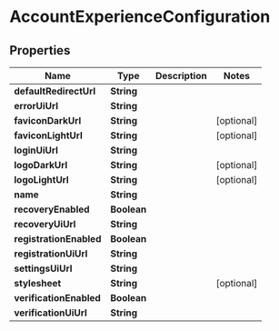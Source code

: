 

# AccountExperienceConfiguration


## Properties

| Name | Type | Description | Notes |
|------------ | ------------- | ------------- | -------------|
|**defaultRedirectUrl** | **String** |  |  |
|**errorUiUrl** | **String** |  |  |
|**faviconDarkUrl** | **String** |  |  [optional] |
|**faviconLightUrl** | **String** |  |  [optional] |
|**loginUiUrl** | **String** |  |  |
|**logoDarkUrl** | **String** |  |  [optional] |
|**logoLightUrl** | **String** |  |  [optional] |
|**name** | **String** |  |  |
|**recoveryEnabled** | **Boolean** |  |  |
|**recoveryUiUrl** | **String** |  |  |
|**registrationEnabled** | **Boolean** |  |  |
|**registrationUiUrl** | **String** |  |  |
|**settingsUiUrl** | **String** |  |  |
|**stylesheet** | **String** |  |  [optional] |
|**verificationEnabled** | **Boolean** |  |  |
|**verificationUiUrl** | **String** |  |  |



